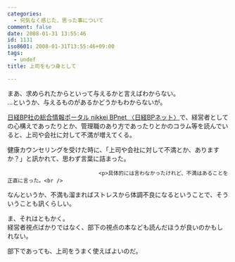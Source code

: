 ```yaml
---
categories:
  - 何気なく感じた、思った事について
comment: false
date: 2008-01-31 13:55:46
id: 1131
iso8601: 2008-01-31T13:55:46+09:00
tags:
  - undef
title: 上司をもつ身として

---
```


<div class="entry-body">
                                 <p>まあ、求められたからといって与えるかと言えばわからない。<br />
…というか、与えるものがあるかどうかもわからないが。</p>

<p><a href="http://www.nikkeibp.co.jp/">日経BP社の総合情報ポータル nikkei BPnet 〈日経BPネット〉</a>で、経営者としての心構えであったりとか、管理職のあり方であったりとかのコラム等を読んでいると、上司や会社に対して不満が増えてくる。</p>

<p>健康カウンセリングを受けた時に、「上司や会社に対して不満とか、ありますか？」と訊かれて、思わず言葉に詰まった。</p>
                              
                                 <p>具体的には言わなかったけれど、不満はあることを正直に言った。<br />
なんというか、不満も溜まればストレスから体調不良になるということで、そういうことも訊くらしい。</p>

<p>ま、それはともかく。<br />
経営者視点ばかりではなく、部下の視点の本なども読んだほうが良いのかもしれない。</p>

<p>部下であっても、上司をうまく使えばよいのだ。<br /></p>
                              </div>
    	